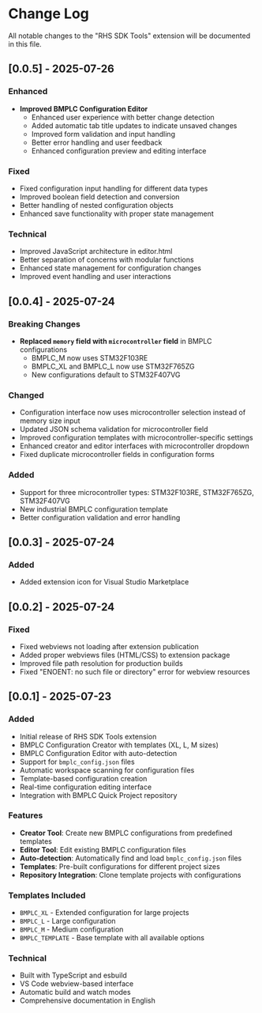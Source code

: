 # Change Log

All notable changes to the "RHS SDK Tools" extension will be documented in this file.

## [0.0.5] - 2025-07-26

### Enhanced
- **Improved BMPLC Configuration Editor**
  - Enhanced user experience with better change detection
  - Added automatic tab title updates to indicate unsaved changes
  - Improved form validation and input handling
  - Better error handling and user feedback
  - Enhanced configuration preview and editing interface

### Fixed
- Fixed configuration input handling for different data types
- Improved boolean field detection and conversion
- Better handling of nested configuration objects
- Enhanced save functionality with proper state management

### Technical
- Improved JavaScript architecture in editor.html
- Better separation of concerns with modular functions
- Enhanced state management for configuration changes
- Improved event handling and user interactions

## [0.0.4] - 2025-07-24

### Breaking Changes
- **Replaced `memory` field with `microcontroller` field** in BMPLC configurations
  - BMPLC_M now uses STM32F103RE
  - BMPLC_XL and BMPLC_L now use STM32F765ZG
  - New configurations default to STM32F407VG

### Changed
- Configuration interface now uses microcontroller selection instead of memory size input  
- Updated JSON schema validation for microcontroller field
- Improved configuration templates with microcontroller-specific settings
- Enhanced creator and editor interfaces with microcontroller dropdown
- Fixed duplicate microcontroller fields in configuration forms

### Added
- Support for three microcontroller types: STM32F103RE, STM32F765ZG, STM32F407VG
- New industrial BMPLC configuration template
- Better configuration validation and error handling

## [0.0.3] - 2025-07-24

### Added
- Added extension icon for Visual Studio Marketplace

## [0.0.2] - 2025-07-24

### Fixed
- Fixed webviews not loading after extension publication
- Added proper webviews files (HTML/CSS) to extension package
- Improved file path resolution for production builds
- Fixed "ENOENT: no such file or directory" error for webview resources

## [0.0.1] - 2025-07-23

### Added
- Initial release of RHS SDK Tools extension
- BMPLC Configuration Creator with templates (XL, L, M sizes)
- BMPLC Configuration Editor with auto-detection
- Support for `bmplc_config.json` files
- Automatic workspace scanning for configuration files
- Template-based configuration creation
- Real-time configuration editing interface
- Integration with BMPLC Quick Project repository

### Features
- **Creator Tool**: Create new BMPLC configurations from predefined templates
- **Editor Tool**: Edit existing BMPLC configuration files
- **Auto-detection**: Automatically find and load `bmplc_config.json` files
- **Templates**: Pre-built configurations for different project sizes
- **Repository Integration**: Clone template projects with configurations

### Templates Included
- `BMPLC_XL` - Extended configuration for large projects
- `BMPLC_L` - Large configuration 
- `BMPLC_M` - Medium configuration
- `BMPLC_TEMPLATE` - Base template with all available options

### Technical
- Built with TypeScript and esbuild
- VS Code webview-based interface
- Automatic build and watch modes
- Comprehensive documentation in English